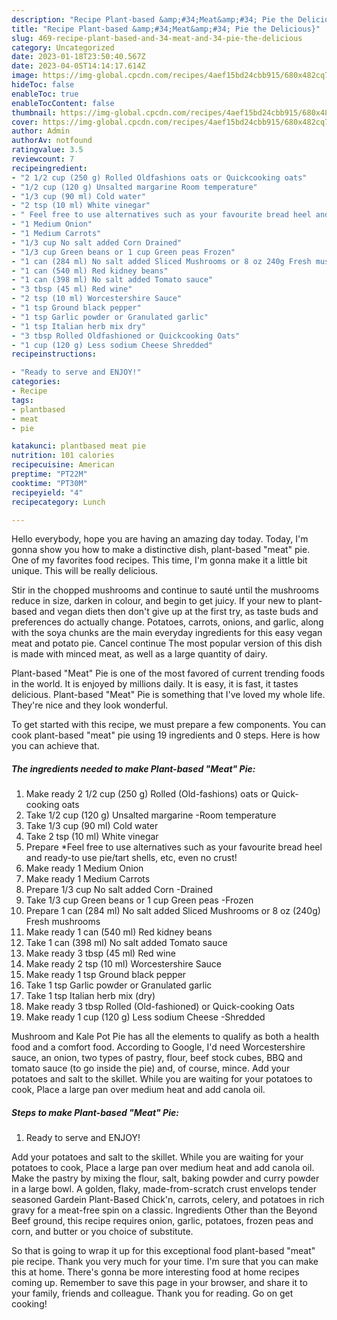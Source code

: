 ```yaml
---
description: "Recipe Plant-based &amp;#34;Meat&amp;#34; Pie the Delicious}"
title: "Recipe Plant-based &amp;#34;Meat&amp;#34; Pie the Delicious}"
slug: 469-recipe-plant-based-and-34-meat-and-34-pie-the-delicious
category: Uncategorized
date: 2023-01-18T23:50:40.567Z
date: 2023-04-05T14:14:17.614Z
image: https://img-global.cpcdn.com/recipes/4aef15bd24cbb915/680x482cq70/plant-based-meat-pie-recipe-main-photo.jpg
hideToc: false
enableToc: true
enableTocContent: false
thumbnail: https://img-global.cpcdn.com/recipes/4aef15bd24cbb915/680x482cq70/plant-based-meat-pie-recipe-main-photo.jpg
cover: https://img-global.cpcdn.com/recipes/4aef15bd24cbb915/680x482cq70/plant-based-meat-pie-recipe-main-photo.jpg
author: Admin
authorAv: notfound
ratingvalue: 3.5
reviewcount: 7
recipeingredient:
- "2 1/2 cup (250 g) Rolled Oldfashions oats or Quickcooking oats"
- "1/2 cup (120 g) Unsalted margarine Room temperature"
- "1/3 cup (90 ml) Cold water"
- "2 tsp (10 ml) White vinegar"
- " Feel free to use alternatives such as your favourite bread heel and readyto use pietart shells etc even no crust"
- "1 Medium Onion"
- "1 Medium Carrots"
- "1/3 cup No salt added Corn Drained"
- "1/3 cup Green beans or 1 cup Green peas Frozen"
- "1 can (284 ml) No salt added Sliced Mushrooms or 8 oz 240g Fresh mushrooms"
- "1 can (540 ml) Red kidney beans"
- "1 can (398 ml) No salt added Tomato sauce"
- "3 tbsp (45 ml) Red wine"
- "2 tsp (10 ml) Worcestershire Sauce"
- "1 tsp Ground black pepper"
- "1 tsp Garlic powder or Granulated garlic"
- "1 tsp Italian herb mix dry"
- "3 tbsp Rolled Oldfashioned or Quickcooking Oats"
- "1 cup (120 g) Less sodium Cheese Shredded"
recipeinstructions:

- "Ready to serve and ENJOY!"
categories:
- Recipe
tags:
- plantbased
- meat
- pie

katakunci: plantbased meat pie 
nutrition: 101 calories
recipecuisine: American
preptime: "PT22M"
cooktime: "PT30M"
recipeyield: "4"
recipecategory: Lunch

---
```



Hello everybody, hope you are having an amazing day today. Today, I'm gonna show you how to make a distinctive dish, plant-based &#34;meat&#34; pie. One of my favorites food recipes. This time, I'm gonna make it a little bit unique. This will be really delicious.

Stir in the chopped mushrooms and continue to sauté until the mushrooms reduce in size, darken in colour, and begin to get juicy. If your new to plant-based and vegan diets then don&#39;t give up at the first try, as taste buds and preferences do actually change. Potatoes, carrots, onions, and garlic, along with the soya chunks are the main everyday ingredients for this easy vegan meat and potato pie. Cancel continue The most popular version of this dish is made with minced meat, as well as a large quantity of dairy.

Plant-based &#34;Meat&#34; Pie is one of the most favored of current trending foods in the world. It is enjoyed by millions daily. It is easy, it is fast, it tastes delicious. Plant-based &#34;Meat&#34; Pie is something that I've loved my whole life. They're nice and they look wonderful.


To get started with this recipe, we must prepare a few components. You can cook plant-based &#34;meat&#34; pie using 19 ingredients and 0 steps. Here is how you can achieve that.

<!--inarticleads1-->

##### The ingredients needed to make Plant-based &#34;Meat&#34; Pie:

1. Make ready 2 1/2 cup (250 g) Rolled (Old-fashions) oats or Quick-cooking oats
1. Take 1/2 cup (120 g) Unsalted margarine -Room temperature
1. Take 1/3 cup (90 ml) Cold water
1. Take 2 tsp (10 ml) White vinegar
1. Prepare  *Feel free to use alternatives such as your favourite bread heel and ready-to use pie/tart shells, etc, even no crust!
1. Make ready 1 Medium Onion
1. Make ready 1 Medium Carrots
1. Prepare 1/3 cup No salt added Corn -Drained
1. Take 1/3 cup Green beans or 1 cup Green peas -Frozen
1. Prepare 1 can (284 ml) No salt added Sliced Mushrooms or 8 oz (240g) Fresh mushrooms
1. Make ready 1 can (540 ml) Red kidney beans
1. Take 1 can (398 ml) No salt added Tomato sauce
1. Make ready 3 tbsp (45 ml) Red wine
1. Make ready 2 tsp (10 ml) Worcestershire Sauce
1. Make ready 1 tsp Ground black pepper
1. Take 1 tsp Garlic powder or Granulated garlic
1. Take 1 tsp Italian herb mix (dry)
1. Make ready 3 tbsp Rolled (Old-fashioned) or Quick-cooking Oats
1. Make ready 1 cup (120 g) Less sodium Cheese -Shredded


Mushroom and Kale Pot Pie has all the elements to qualify as both a health food and a comfort food. According to Google, I&#39;d need Worcestershire sauce, an onion, two types of pastry, flour, beef stock cubes, BBQ and tomato sauce (to go inside the pie) and, of course, mince. Add your potatoes and salt to the skillet. While you are waiting for your potatoes to cook, Place a large pan over medium heat and add canola oil. 

<!--inarticleads2-->

##### Steps to make Plant-based &#34;Meat&#34; Pie:


1. Ready to serve and ENJOY!

Add your potatoes and salt to the skillet. While you are waiting for your potatoes to cook, Place a large pan over medium heat and add canola oil. Make the pastry by mixing the flour, salt, baking powder and curry powder in a large bowl. A golden, flaky, made-from-scratch crust envelops tender seasoned Gardein Plant-Based Chick&#39;n, carrots, celery, and potatoes in rich gravy for a meat-free spin on a classic. Ingredients Other than the Beyond Beef ground, this recipe requires onion, garlic, potatoes, frozen peas and corn, and butter or you choice of substitute. 

So that is going to wrap it up for this exceptional food plant-based &#34;meat&#34; pie recipe. Thank you very much for your time. I'm sure that you can make this at home. There's gonna be more interesting food at home recipes coming up. Remember to save this page in your browser, and share it to your family, friends and colleague. Thank you for reading. Go on get cooking!
